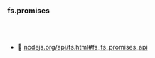 <!-- sectionTitle: Notable Changes / fs.promises -->

### fs.promises

<br />
<br />

- 📝 [nodejs.org/api/fs.html#fs_fs_promises_api](https://nodejs.org/api/fs.html#fs_fs_promises_api)
